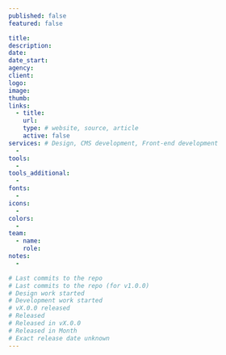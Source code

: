```yaml
---
published: false
featured: false

title:
description:
date:
date_start:
agency:
client:
logo:
image:
thumb:
links:
  - title:
    url:
    type: # website, source, article
    active: false
services: # Design, CMS development, Front-end development
  -
tools:
  -
tools_additional:
  -
fonts:
  -
icons:
  -
colors:
  -
team:
  - name:
    role:
notes:
  -

# Last commits to the repo
# Last commits to the repo (for v1.0.0)
# Design work started
# Development work started
# vX.0.0 released
# Released
# Released in vX.0.0
# Released in Month
# Exact release date unknown
---
```

